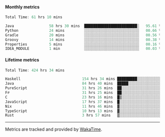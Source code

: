 #### Monthly metrics
<!--START_SECTION:wakamonthly-->

```asm
Total Time: 61 hrs 10 mins

Java                58 hrs 30 mins  ████████████████████████░   95.61 %
Python              24 mins         ░░░░░░░░░░░░░░░░░░░░░░░░░   00.66 %
Gradle              20 mins         ░░░░░░░░░░░░░░░░░░░░░░░░░   00.56 %
Groovy              14 mins         ░░░░░░░░░░░░░░░░░░░░░░░░░   00.38 %
Properties          5 mins          ░░░░░░░░░░░░░░░░░░░░░░░░░   00.16 %
IDEA_MODULE         1 min           ░░░░░░░░░░░░░░░░░░░░░░░░░   00.03 %
```

<!--END_SECTION:wakamonthly-->
#### Lifetime metrics
<!--START_SECTION:wakalifetime-->

```asm
Total Time: 424 hrs 34 mins

Haskell                            154 hrs 34 mins █████████░░░░░░░░░░░░░░░░   36.30 %
Java                               84 hrs 40 mins  █████░░░░░░░░░░░░░░░░░░░░   19.89 %
PureScript                         31 hrs 26 mins  ██░░░░░░░░░░░░░░░░░░░░░░░   07.38 %
F#                                 31 hrs 25 mins  ██░░░░░░░░░░░░░░░░░░░░░░░   07.38 %
C                                  23 hrs 16 mins  █▒░░░░░░░░░░░░░░░░░░░░░░░   05.47 %
JavaScript                         17 hrs 37 mins  █░░░░░░░░░░░░░░░░░░░░░░░░   04.14 %
Nix                                11 hrs 46 mins  ▓░░░░░░░░░░░░░░░░░░░░░░░░   02.77 %
TypeScript                         10 hrs 13 mins  ▓░░░░░░░░░░░░░░░░░░░░░░░░   02.40 %
Rust                               3 hrs 57 mins   ▒░░░░░░░░░░░░░░░░░░░░░░░░   00.93 %
```

<!--END_SECTION:wakalifetime-->

---

Metrics are tracked and provided by [WakaTime](https://github.com/athul/waka-readme).
